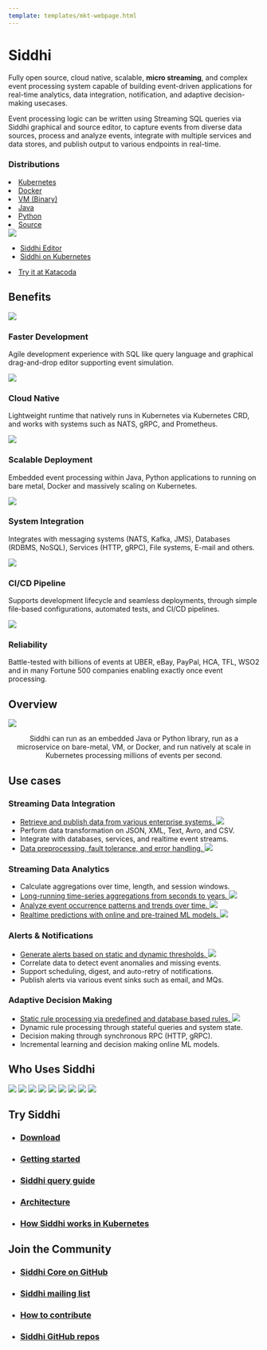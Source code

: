 ```yaml
---
template: templates/mkt-webpage.html
---
```


<!--
 * Copyright (c) 2019, WSO2 Inc. (http://www.wso2.org) All Rights Reserved.
 *
 * WSO2 Inc. licenses this file to you under the Apache License,
 * Version 2.0 (the "License"); you may not use this file except
 * in compliance with the License.
 * You may obtain a copy of the License at
 *
 * http://www.apache.org/licenses/LICENSE-2.0
 *
 * Unless required by applicable law or agreed to in writing,
 * software distributed under the License is distributed on an
 * "AS IS" BASIS, WITHOUT WARRANTIES OR CONDITIONS OF ANY
 * KIND, either express or implied. See the License for the
 * specific language governing permissions and limitations
 * under the License.
-->
<script src="https://ajax.googleapis.com/ajax/libs/jquery/2.1.1/jquery.min.js"></script>
<div class="row cIntroRow">
<div class="container">
<div class="col-md-6 col-sm-6">
<h1>Siddhi</h1>
<p>
Fully open source, cloud native, scalable, <b>micro streaming</b>, and complex event processing system capable of building event-driven applications for real-time analytics, data integration, notification, and adaptive decision-making usecases.
</p>
<p>
Event processing logic can be written using Streaming SQL queries via Siddhi graphical and source editor, to capture events from diverse data sources, process and analyze events, integrate with multiple services and data stores, and publish output to various endpoints in real-time. 
</p>

<!-- <a href="#" class="cDownloadButton">Download</a> -->
<div class="cDistributionsContainer">
<h3>Distributions</h3>

<div class="cDistributions">
<ui>
<li><a class="cDistribution cKubernetes" href="en/_latest_version_/download/#siddhi-kubernetes">Kubernetes</a></li>
<li><a class="cDistribution cDocker" href="en/_latest_version_/download/#siddhi-docker">Docker</a></li>
<li><a class="cDistribution cVM" href="en/_latest_version_/download/#siddhi-distribution">VM (Binary)</a></li>
<li><a class="cDistribution cJava" href="en/_latest_version_/download/#siddhi-libs">Java</a></li>
<li><a class="cDistribution cPython" href="https://siddhi-io.github.io/PySiddhi/">Python</a></li>
<li><a class="cDistribution cSource" href="en/_latest_version_/development/source/">Source</a></li>
</ui></div>

</div>


</div>

<div class="col-md-6 col-sm-6">

<div class="cWdgetContainer" id="exTab1">
<div class="cTerminal">
<div class="tab-content clearfix">
<div class="tab-pane active" id="1a">
<div class="terminalOutput">
<img data-enlargable style="cursor: zoom-in"  src="images/editor/siddhi-editor.gif" />
</div>
</div>
<div class="tab-pane" id="2a">
<div class="terminalOutput">
<asciinema-player src="images/siddhi-510-on-k8s.cast" autoplay="true" loop="true" speed="3" preload="true" cols="62" rows="16"></asciinema-player>
<script src="assets/js/asciinema-player.js"></script>
</div>
</div>
</div>
</div>
<div class="cControls">
<ul  class="cDemoControls">
    <li class="active"><a  href="#1a" data-toggle="tab">Siddhi Editor</a>
	</li>
	<li><a href="#2a" data-toggle="tab">Siddhi on Kubernetes</a>
	</li>
</ul>
</div>
</div>
<div class="cTryItContainer">
<div class="cTryItList"><ui>
<li><a class="cTryIt cKatacoda" target="_blank" href="https://www.katacoda.com/siddhi/courses/siddhi-deployment">Try it at  Katacoda</a></li>
</ui></div>
</div>
</div>
</div>
</div>

<div class="row cSection cGray">
<div class="container">
<div class="col-md-12 col-sm-12">
<h2>Benefits</h2>
</div>
<div class="col-md-4 col-sm-12">
<div class="cBenefits">
<div class="cBenefitsHeader">
<img src="images/dev.svg"/>
<h3>Faster Development</h3>
</div>
<p>Agile development experience with SQL like query language and graphical drag-and-drop editor supporting event simulation.</p>
</div>
</div>
<div class="col-md-4 col-sm-12">
<div class="cBenefits">
<div class="cBenefitsHeader">
<img src="images/cloud.svg"/>
<h3>Cloud Native</h3>
</div>
<p>Lightweight runtime that natively runs in Kubernetes via Kubernetes CRD, and works with systems such as NATS, gRPC, and Prometheus.</div>
</div>
<div class="col-md-4 col-sm-12">
<div class="cBenefits">
<div class="cBenefitsHeader">
<img src="images/micro-service.svg"/>
<h3>Scalable Deployment</h3>
</div>
<p>Embedded event processing within Java, Python applications to running on bare metal, Docker and massively scaling on Kubernetes.</p></div>
</div>
<div class="col-md-4 col-sm-12">
<div class="cBenefits">
<div class="cBenefitsHeader">
<img src="images/integration.svg"/>
<h3>System Integration</h3>
</div>
<p>Integrates with messaging systems (NATS, Kafka, JMS), Databases (RDBMS, NoSQL), Services (HTTP, gRPC), File systems, E-mail and others.</p></div>
</div>
<div class="col-md-4 col-sm-12">
<div class="cBenefits">
<div class="cBenefitsHeader">
<img src="images/cicd.svg"/>
<h3>CI/CD Pipeline</h3>
</div>
<p>Supports development lifecycle and seamless deployments, through simple file-based configurations, automated tests, and CI/CD pipelines.</p></div>
</div>
<div class="col-md-4 col-sm-12">
<div class="cBenefits">
<div class="cBenefitsHeader">
<img src="images/tested.svg"/>
<h3>Reliability</h3>
</div>
<p>Battle-tested with billions of events at UBER, eBay, PayPal, HCA, TFL, WSO2 and in many Fortune 500 companies enabling exactly once event processing.</p></div>
</div>

</div>
</div>

<div class="row cSection cWhite">
<div class="container bannerImage">
<div class="col-md-12 col-sm-12">
<h2>Overview</h2>
<img src="images/siddhi-overview.png" />
<p style="text-align: center;">Siddhi can run as an embedded Java or Python library, run as a microservice on bare-metal, VM, or Docker, and run natively at scale in Kubernetes processing millions of events per second.</p>
</div>
</div>
</div>

<div class="row cSection cGray cUseCases">
<div class="container">
<div class="col-md-12 col-sm-12">
<h2>Use cases</h2>
</div>

<div class="col-md-6 col-sm-12">
<div class="cUseCasesContainer">
<h3>Streaming Data Integration</h3>
<ul>
    <li><a href="en/_latest_version_/docs/guides/integrate-various-enterprise-systems/guide/" target="_blank">Retrieve and publish data from various enterprise systems. <img src="images/external-link-symbol.svg"/></a></li>
    <li>Perform data transformation on JSON, XML, Text, Avro, and CSV.</li>
    <li>Integrate with databases, services, and realtime event streams.</li>
    <li><a href="en/_latest_version_/docs/guides/fault-tolerance/guide/" target="_blank">Data preprocessing, fault tolerance, and error handling. <img src="images/external-link-symbol.svg"/></a></li>
</ul>
</div>
</div>

<div class="col-md-6 col-sm-12">
<div class="cUseCasesContainer">
<h3>Streaming Data Analytics</h3>
<ul>
    <li>Calculate aggregations over time, length, and session windows.</li>
    <li><a href="en/_latest_version_/docs/guides/long-term-aggregation/guide/" target="_blank">Long-running time-series aggregations from seconds to years. <img src="images/external-link-symbol.svg"/></a></li>
    <li><a href="en/_latest_version_/docs/guides/patterns-and-trends/guide/" target="_blank">Analyze event occurrence patterns and trends over time. <img src="images/external-link-symbol.svg"/></a></li>
    <li><a href="en/_latest_version_/docs/guides/realtime-movie-recommendation/guide/" target="_blank">Realtime predictions with online and pre-trained ML models. <img src="images/external-link-symbol.svg"/></a></li>
</ul>
</div>
</div>

<div class="clearfix"></div>

<div class="col-md-6 col-sm-12">
<div class="cUseCasesContainer">
<h3>Alerts & Notifications</h3>
<ul>
    <li><a href="en/_latest_version_/docs/guides/alerts-for-thresholds/guide/" target="_blank">Generate alerts based on static and dynamic thresholds. <img src="images/external-link-symbol.svg"/></a></li>
    <li>Correlate data to detect event anomalies and missing events.</li>
    <li>Support scheduling, digest, and auto-retry of notifications.</li>
    <li>Publish alerts via various event sinks such as email, and MQs.</li>
</li>
</ul>
</div>
</div>

<div class="col-md-6 col-sm-12">
<div class="cUseCasesContainer">
<h3>Adaptive Decision Making</h3>
<ul>
    <li><a href="en/_latest_version_/docs/guides/database-static-rule-processing/guide/" target="_blank">Static rule processing via predefined and database based rules. <img src="images/external-link-symbol.svg"/></a></li>
    <li>Dynamic rule processing through stateful queries and system state.</li>
    <li>Decision making through synchronous RPC (HTTP, gRPC).</li>
    <li>Incremental learning and decision making online ML models.</li>
</ul>
</div>
</div>


</div>
</div>


<div class="row cSection cWhite userLogos">
<div class="container">
<div class="col-md-12 col-sm-12">
<h2>Who Uses Siddhi</h2>
<div >
<a href="http://cellery.io/" target="_blank"><img src="images/users/cellery-logo.png" /></a>
<a href="http://www.csipiemonte.it/" target="_blank"><img src="images/users/csi-logo.png" /></a>
<a href="https://eagle.apache.org/" target="_blank"><img src="images/users/eagle-logo.png" /></a>
<a href="https://www.hnb.lk/" target="_blank"><img src="images/users/hnb-logo.png" /></a>
<a href="https://www.letgo.com/" target="_blank"><img src="images/users/letgo-logo.png" /></a>
<a href="https://punchplatform.com/" target="_blank"><img src="images/users/punchplatform-logo.png"/></a>
<a href="https://sqooba.io/" target="_blank"><img src="images/users/sqooba-logo.png"/></a>
<a href="https://www.youtube.com/watch?v=nncxYGD6m7E" target="_blank"><img src="images/users/uber-logo.png"/></a>
<a href="https://wso2.com/" target="_blank"><img src="images/users/wso2-logo.png"/></a>
</div>
</div>
</div>
</div>

<div class="row cSection cGray cLinks">
<div class="container">

<div class="col-md-6 col-sm-12">
<h2>Try Siddhi</h2>
<ul>
    <li><h3><a href="en/_latest_version_/download/">Download</a></h3></li>
    <li><h3><a href="en/_latest_version_/docs/quick-start/">Getting started</a></h3></li>
    <li><h3><a href="en/_latest_version_/docs/query-guide/">Siddhi query guide</a></h3></li>
    <li><h3><a href="en/_latest_version_/development/architecture/">Architecture</a></h3></li>
    <li><h3 class="cLinks__last"><a href="en/_latest_version_/docs/siddhi-as-a-kubernetes-microservice/">How Siddhi works in Kubernetes</a></h3></li>
</ul>
</div>

<div class="col-md-6 col-sm-12">
<h2>Join the Community</h2>
<ul>
    <li><h3><a href="https://github.com/siddhi-io/siddhi/">Siddhi Core on GitHub</a></h3></li>
    <li><h3><a href="community/#asking-questions">Siddhi mailing list</a></h3></li>
    <li><h3><a href="community/contribution/">How to contribute</a></h3></li>
    <li><h3 class="cLinks__last"><a href="en/_latest_version_/development/source/">Siddhi GitHub repos</a></h3></li>
</ul>
</div>


</div>
</div>



